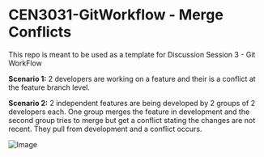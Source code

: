 # CEN3031-GitWorkflow - Merge Conflicts
This repo is meant to be used as a template for Discussion Session 3 - Git WorkFlow

**Scenario 1:**
2 developers are working on a feature and their is a conflict at the feature branch level.

**Scenario 2:** 
2 independent features are being developed by 2 groups of 2 developers each. One group merges the feature in development and the second group tries to merge but get a conflict stating the changes are not recent. They pull from development and a conflict occurs.

![Image](https://github.com/kapooramanpreet/CEN3031-GitWorkflowTest/blob/master/Workflow.png)
